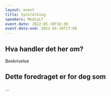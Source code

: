 ```yaml
---
layout: event
title: Synstolking
speakers: MediaLT
event-date: 2022-05-10T16:30
event-date-end: 2022-05-10T17:00
---
```

## Hva handler det her om?
Beskrivelse

## Dette foredraget er for deg som
...
